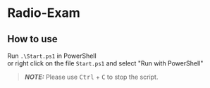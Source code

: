 # Radio-Exam
## How to use
Run `.\Start.ps1` in PowerShell <br>
or right click on the file `Start.ps1` and select "Run with PowerShell"
> **_NOTE:_** Please use <kbd>Ctrl</kbd> + <kbd>C</kbd> to stop the script.